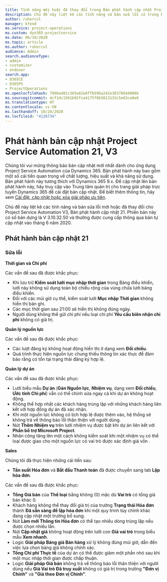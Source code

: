 ```yaml
---
title: Tính năng mới hoặc đã thay đổi trong Bản phát hành cập nhật Project Service Automation 21, V3
description: Chủ đề này liệt kê các tính năng và bản sửa lỗi có trong Bản phát hành cập nhật Project Service Automation 21, V3.
author: ruhercul
manager: kfend
ms.service: project-operations
ms.custom: dyn365-projectservice
ms.date: 06/19/2020
ms.topic: article
ms.author: ruhercul
audience: Admin
search.audienceType:
- admin
- customizer
- enduser
search.app:
- D365CE
- D365PS
- ProjectOperations
ms.openlocfilehash: 799be481c365e82e8ffb59ba242e30378644008b
ms.sourcegitcommit: 4cf1dc1561b92fca4175f0b3813133c5e63ce8e6
ms.translationtype: HT
ms.contentlocale: vi-VN
ms.lasthandoff: 10/28/2020
ms.locfileid: "4126734"
---
```

# <a name="project-service-automation-update-release-21-v3"></a>Phát hành bản cập nhật Project Service Automation 21, V3

Chúng tôi vui mừng thông báo bản cập nhật mới nhất dành cho ứng dụng Project Service Automation của Dynamics 365. Bản phát hành này bao gồm một số cải tiến quan trọng về chất lượng, hiệu suất và khả năng sử dụng. Bản phát hành này tương thích với Dynamics 365 9.x. Để cập nhật lên bản phát hành này, hãy truy cập vào Trung tâm quản trị cho trang giải pháp trực tuyến Dynamics 365 để cài đặt bản cập nhật. Để biết thêm thông tin, hãy xem [Cài đặt, cập nhật hoặc xóa giải pháp ưu tiên](https://docs.microsoft.com/power-platform/admin/install-remove-preferred-solution).

Chủ đề này liệt kê các tính năng và bản sửa lỗi mới hoặc đã thay đổi cho Project Service Automation V3, Bản phát hành cập nhật 21. Phiên bản này có số bản dựng là V 3.10.32.50 và thường được cung cấp thông qua bản tự cập nhật vào tháng 6 năm 2020.

## <a name="update-release-21"></a>Phát hành bản cập nhật 21

### <a name="bug-fixes"></a>Sửa lỗi

**Thời gian và Chi phí**

Các vấn đề sau đã được khắc phục:

- Khi lưu trữ **Kiểm soát lưới mục nhập thời gian** trong Bảng điều khiển, lưới này không sử dụng toàn bộ chiều rộng của vùng chứa lưới bảng điều khiển.
- Đối với các múi giờ cụ thể, kiểm soát lưới **Mục nhập Thời gian** không hiển thị bản ghi.
- Các mục thời gian sau 21:00 sẽ hiển thị không đúng ngày.
- Người dùng không thể gửi chi phí nếu loại chi phí **Yêu cầu biên nhận chi phí** không có giá trị.

**Quản lý nguồn lực**

Các vấn đề sau đã được khắc phục:

- Các lượt đăng ký không hoạt động hiển thị ở dạng xem **Đối chiếu**.
- Quá trình thực hiện nguồn lực chung thiếu thông tin xác thực để đảm bảo rằng có tồn tại trạng thái đăng ký hợp lệ.

**Quản lý dự án**

Các vấn đề sau đã được khắc phục:

- Lưới biểu mẫu **Dự án** (**Gán Nguồn lực**, **Nhiệm vụ**, dạng xem **Đối chiếu**, **Ước tính Chi phí**) vẫn có thể chỉnh sửa ngay cả khi dự án không hoạt động.
- Không thể hợp nhất các khách hàng trùng lặp với những khách hàng liên kết với hợp đồng dự án đã xác nhận.
- Khi một nguồn lực không có lịch hợp lệ được thêm vào, hệ thống sẽ không trả về thông báo lỗi thân thiện với người dùng.
- Nút **Thêm Nhiệm vụ** trên lưới nhiệm vụ được bật khi dự án liên kết với **Phần bổ trợ Microsoft Project**.
- Nhân công tăng lên một cách không kiểm soát khi một nhiệm vụ có thể loại được giao cho một nguồn lực có vai trò được xác định giá vốn .

**Sales**

Chúng tôi đã thực hiện những cải tiến sau:

- **Tần suất Hóa đơn** và **Bắt đầu Thanh toán** đã được chuyển sang tab **Lập hóa đơn**.

Các vấn đề sau đã được khắc phục:

- **Tổng Giá bán** của **Thể loại** bằng không (0) mặc dù **Vai trò** có tổng giá bán khác 0.
- Khách hàng không thể thay đổi giá trị của trường **Trạng thái Hóa đơn** thành **Đã sẵn sàng để lập hóa đơn** khi một quy trình tùy chỉnh khác đang cập nhật một trường bổ sung.
- Nút **Làm mới Thông tin Hóa đơn** có thể tạo nhiều dòng trùng lặp nếu được chọn nhiều lần.
- Nút **Cập nhật giá** không hoạt động trên lưới con **Giá vai trò** trong biểu mẫu **Xem nhanh**.
- Logic **Giải pháp Bảng giá Bán hàng** xử lý không đúng múi giờ, dẫn đến việc lựa chọn bảng giá không chính xác.
- **Tổng Chi phí Thực tế** của dự án có thể được giảm một phần nhỏ sau khi một mục nhập thời gian được chấp thuận.
- Logic **Giải pháp Giá bán** không trả về thông báo lỗi thân thiện với người dùng nếu **Giá Vai trò Đã truy xuất** không có giá trị trong trường **"Đơn vị Chính"** và **"Giá theo Đơn vị Chính"**.
